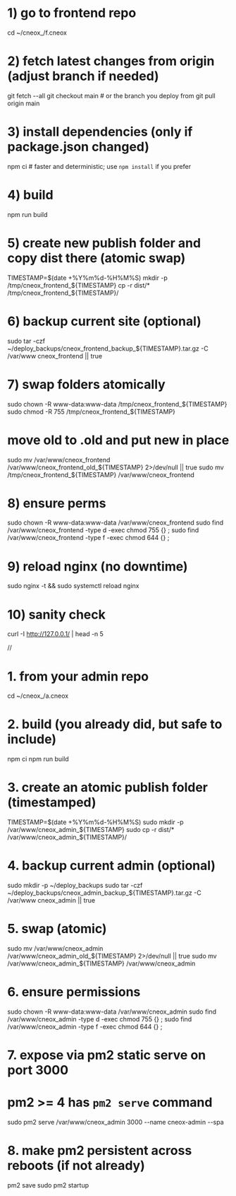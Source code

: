 # 1) go to frontend repo
cd ~/cneox_/f.cneox

# 2) fetch latest changes from origin (adjust branch if needed)
git fetch --all
git checkout main        # or the branch you deploy from
git pull origin main

# 3) install dependencies (only if package.json changed)
npm ci                  # faster and deterministic; use `npm install` if you prefer

# 4) build
npm run build

# 5) create new publish folder and copy dist there (atomic swap)
TIMESTAMP=$(date +%Y%m%d-%H%M%S)
mkdir -p /tmp/cneox_frontend_${TIMESTAMP}
cp -r dist/* /tmp/cneox_frontend_${TIMESTAMP}/

# 6) backup current site (optional)
sudo tar -czf ~/deploy_backups/cneox_frontend_backup_${TIMESTAMP}.tar.gz -C /var/www cneox_frontend || true

# 7) swap folders atomically
sudo chown -R www-data:www-data /tmp/cneox_frontend_${TIMESTAMP}
sudo chmod -R 755 /tmp/cneox_frontend_${TIMESTAMP}
# move old to .old and put new in place
sudo mv /var/www/cneox_frontend /var/www/cneox_frontend_old_${TIMESTAMP} 2>/dev/null || true
sudo mv /tmp/cneox_frontend_${TIMESTAMP} /var/www/cneox_frontend

# 8) ensure perms
sudo chown -R www-data:www-data /var/www/cneox_frontend
sudo find /var/www/cneox_frontend -type d -exec chmod 755 {} \;
sudo find /var/www/cneox_frontend -type f -exec chmod 644 {} \;

# 9) reload nginx (no downtime)
sudo nginx -t && sudo systemctl reload nginx

# 10) sanity check
curl -I http://127.0.0.1/ | head -n 5








// 

# 1. from your admin repo
cd ~/cneox_/a.cneox

# 2. build (you already did, but safe to include)
npm ci
npm run build

# 3. create an atomic publish folder (timestamped)
TIMESTAMP=$(date +%Y%m%d-%H%M%S)
sudo mkdir -p /var/www/cneox_admin_${TIMESTAMP}
sudo cp -r dist/* /var/www/cneox_admin_${TIMESTAMP}/

# 4. backup current admin (optional)
sudo mkdir -p ~/deploy_backups
sudo tar -czf ~/deploy_backups/cneox_admin_backup_${TIMESTAMP}.tar.gz -C /var/www cneox_admin || true

# 5. swap (atomic)
sudo mv /var/www/cneox_admin /var/www/cneox_admin_old_${TIMESTAMP} 2>/dev/null || true
sudo mv /var/www/cneox_admin_${TIMESTAMP} /var/www/cneox_admin

# 6. ensure permissions
sudo chown -R www-data:www-data /var/www/cneox_admin
sudo find /var/www/cneox_admin -type d -exec chmod 755 {} \;
sudo find /var/www/cneox_admin -type f -exec chmod 644 {} \;

# 7. expose via pm2 static serve on port 3000
# pm2 >= 4 has `pm2 serve` command
sudo pm2 serve /var/www/cneox_admin 3000 --name cneox-admin --spa

# 8. make pm2 persistent across reboots (if not already)
pm2 save
sudo pm2 startup